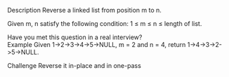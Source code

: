 
Description
Reverse a linked list from position m to n.

Given m, n satisfy the following condition: 1 ≤ m ≤ n ≤ length of list.

Have you met this question in a real interview?  
Example
Given 1->2->3->4->5->NULL, m = 2 and n = 4, return 1->4->3->2->5->NULL.

Challenge
Reverse it in-place and in one-pass


